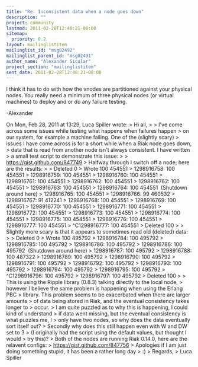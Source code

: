 ```yaml
---
title: "Re: Inconsistent data when a node goes down"
description: ""
project: community
lastmod: 2011-02-28T12:48:21-08:00
sitemap:
  priority: 0.2
layout: mailinglistitem
mailinglist_id: "msg02492"
mailinglist_parent_id: "msg02491"
author_name: "Alexander Sicular"
project_section: "mailinglistitem"
sent_date: 2011-02-28T12:48:21-08:00
---
```



I think it has to do with how the vnodes are partitioned against your
physical nodes. You really need a minimum of three physical nodes (or
virtual machines) to deploy and or do any failure testing.

-Alexander

On Mon, Feb 28, 2011 at 13:29, Luca Spiller  wrote:
&gt; Hi all,
&gt;
&gt; I've come across some issues while testing what happens when failures happen
&gt; on our system, for example a machine failing. One of the (slightly scary)
&gt; issues I have come across is for a short while when a Riak node goes down,
&gt; data that is read from another node isn't always consistent. I have written
&gt; a small test script to demonstrate this issue:
&gt;
&gt; https://gist.github.com/847749
&gt; Halfway through I switch off a node; here are the results:
&gt;
&gt; Deleted 0
&gt; Wrote 100 454551
&gt; 1298916758: 100 454551
&gt; 1298916759: 100 454551
&gt; 1298916760: 100 454551
&gt; 1298916761: 100 454551
&gt; 1298916762: 100 454551
&gt; 1298916762: 100 454551
&gt; 1298916763: 100 454551
&gt; 1298916764: 100 454551  (Shutdown around here)
&gt; 1298916765: 100 454551
&gt; 1298916766: 99 460532
&gt; 1298916767: 91 412241
&gt; 1298916768: 100 454551
&gt; 1298916769: 100 454551
&gt; 1298916770: 100 454551
&gt; 1298916771: 100 454551
&gt; 1298916772: 100 454551
&gt; 1298916773: 100 454551
&gt; 1298916774: 100 454551
&gt; 1298916775: 100 454551
&gt; 1298916776: 100 454551
&gt; 1298916777: 100 454551
&gt; ^C1298916777: 100 454551
&gt; Deleted 100
&gt;
&gt; Slightly more scary is that it appears to sometimes read old (deleted) data:
&gt;
&gt; Deleted 0
&gt; Wrote 100 495792
&gt; 1298916784: 100 495792
&gt; 1298916785: 100 495792
&gt; 1298916786: 100 495792
&gt; 1298916786: 100 495792  (Shutdown around here)
&gt; 1298916787: 100 495792
&gt; 1298916788: 100 487322
&gt; 1298916789: 100 495792
&gt; 1298916790: 100 495792
&gt; 1298916791: 100 495792
&gt; 1298916792: 100 495792
&gt; 1298916793: 100 495792
&gt; 1298916794: 100 495792
&gt; 1298916795: 100 495792
&gt; ^C1298916796: 100 495792
&gt; 1298916797: 100 495792
&gt; Deleted 100
&gt;
&gt; This is using the Ripple library (0.8.3) talking directly to the local node,
&gt; however I believe the same problem is happening when using the Erlang PBC
&gt; library. This problem seems to be exacerbated when there are larger amounts
&gt; of data being stored in Riak, and the eventual consistency takes longer to
&gt; occur.
&gt; I am quite puzzled as to why this is happening, I could kind of understand
&gt; if data went missing, but the eventual consistency is what puzzles me, I
&gt; only have two nodes, so why does the data eventually sort itself out?
&gt; Secondly why does this still happen even with W and DW set to 3
&gt; (I originally had the script using the default values, but thought I would
&gt; try this)?
&gt; Both of the nodes are running Riak 0.14.0, here are the relavent configs:
&gt; https://gist.github.com/847756
&gt; Apologies if I am just doing something stupid, it has been a rather long day
&gt; :)
&gt; Regards,
&gt; Luca Spiller
